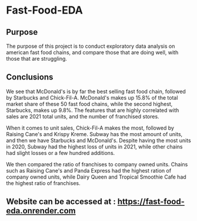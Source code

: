 # Fast-Food-EDA

## Purpose
The purpose of this project is to conduct exploratory data analysis on american fast food chains, and compare those that are doing well, with those that are struggling. 

## Conclusions
We see that McDonald's is by far the best selling fast food chain, followed by Starbucks and Chick-Fil-A. McDonald's makes up 15.8% of the total market share of these 50 fast food chains, while the second highest, Starbucks,  makes up 9.8%. The features that are highly correlated with sales are 2021 total units, and the number of franchised stores. 

When it comes to unit sales, Chick-Fil-A makes the most, followed by Raising Cane's and Krispy Kreme. Subway has the most amount of units, and then we have Starbucks and McDonald's. Despite having the most units in 2020, Subway had the highest loss of units in 2021, while other chains had slight losses or a few hundred additions. 

We then compared the ratio of franchises to company owned units. Chains such as Raising Cane's and Panda Express had the highest ration of company owned units, while Dairy Queen and Tropical Smoothie Cafe had the highest ratio of franchises. 

## Website can be accessed at : https://fast-food-eda.onrender.com
